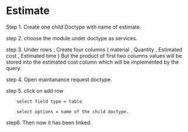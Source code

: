 # Estimate

 Step 1. Create one child Doctype with name of estimate.

 step 2. choose the module under doctype as services.

 step 3. Under rows :
        Create four columns ( material , Quantity , Estimated cost , Estimated time )
        But the product of first two columns values will be stored into the estimated cost column which will be               implemented by the query.

 step 4. Open maintanance request doctype.

 step 5. click on add row 
 
        select field type = table 
        
        select options = name of the child doctype.
  
  
 step6. Then now it has been linked.

